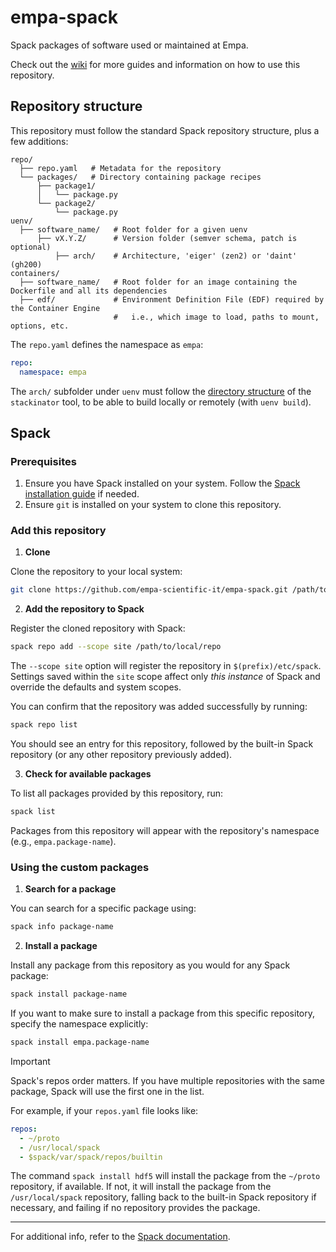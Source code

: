 # empa-spack

Spack packages of software used or maintained at Empa.

Check out the [wiki](https://github.com/empa-scientific-it/empa-spack/wiki) for more guides and information on how to use this repository.

## Repository structure

This repository must follow the standard Spack repository structure, plus a few additions:
```
repo/
  ├── repo.yaml   # Metadata for the repository
  └── packages/   # Directory containing package recipes
      ├── package1/
      │   └── package.py
      └── package2/
          └── package.py
uenv/
  ├── software_name/   # Root folder for a given uenv
      ├── vX.Y.Z/      # Version folder (semver schema, patch is optional)
          ├── arch/    # Architecture, 'eiger' (zen2) or 'daint' (gh200)
containers/
  ├── software_name/   # Root folder for an image containing the Dockerfile and all its dependencies
  ├── edf/             # Environment Definition File (EDF) required by the Container Engine
                       #   i.e., which image to load, paths to mount, options, etc.
```

The `repo.yaml` defines the namespace as `empa`:
```yaml
repo:
  namespace: empa
```

The `arch/` subfolder under `uenv` must follow the [directory structure](https://eth-cscs.github.io/stackinator/recipes/) of the `stackinator` tool, to be able to build locally or remotely (with `uenv build`).

## Spack

### Prerequisites

1. Ensure you have Spack installed on your system. Follow the [Spack installation guide](https://spack.readthedocs.io/en/latest/getting_started.html) if needed.
2. Ensure `git` is installed on your system to clone this repository.

### Add this repository

1. **Clone**

Clone the repository to your local system:
```bash
git clone https://github.com/empa-scientific-it/empa-spack.git /path/to/local/repo
```

2. **Add the repository to Spack**

Register the cloned repository with Spack:
```bash
spack repo add --scope site /path/to/local/repo
```

The `--scope site` option will register the repository in `$(prefix)/etc/spack`. Settings saved within the `site` scope affect only *this instance* of Spack and override the defaults and system scopes.

You can confirm that the repository was added successfully by running:
```bash
spack repo list
```
You should see an entry for this repository, followed by the built-in Spack repository (or any other repository previously added).

3. **Check for available packages**

To list all packages provided by this repository, run:
```bash
spack list
```

Packages from this repository will appear with the repository's namespace (e.g., `empa.package-name`).


### Using the custom packages

1. **Search for a package**

You can search for a specific package using:
```bash
spack info package-name
```

2. **Install a package**

Install any package from this repository as you would for any Spack package:
```bash
spack install package-name
```

If you want to make sure to install a package from this specific repository, specify the namespace explicitly:
```bash
spack install empa.package-name
```
> [!IMPORTANT]
> Spack's repos order matters. If you have multiple repositories with the same package, Spack will use the first one in the list.

For example, if your `repos.yaml` file looks like:
```yaml
repos:
  - ~/proto
  - /usr/local/spack
  - $spack/var/spack/repos/builtin
```

The command `spack install hdf5` will install the package from the `~/proto` repository, if available. If not, it will install the package from the `/usr/local/spack` repository, falling back to the built-in Spack repository if necessary, and failing if no repository provides the package.

---

For additional info, refer to the [Spack documentation](https://spack.readthedocs.io).
